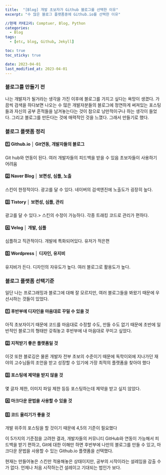 ```yaml
---
title:  "[Blog] 개발 초보자가 Github 블로그를 선택한 이유"
excerpt: "수 많은 블로그 플랫폼중에 Github.io를 선택한 이유"

//현재 카테고리: Comptuer, Blog, Python
categories:
  - Blog
tags:
  - [etc, blog, Github, Jekyll]

toc: true
toc_sticky: true

date: 2023-04-01
last_modified_at: 2023-04-01
---
```

### 블로그를 만들기 전
나는 개발자가 될거라는 생각을 가진 이후에 블로그를 가지고 싶다는 욕망이 생겼다. 가끔씩 검색을 하다보면 나오는 수 많은 개발자분들의 블로그에 정연하게 써져있는 포스팅들과 자신의 공부 흔적들을 남겨놓는다는 것이 참으로 낭만적이구나 하는 생각이 들었다. 그리고 블로그를 만든다는 것에 매력적인 것을 느꼈다. 그래서 만들기로 했다.

### 블로그 플랫폼 정리
#### 1️⃣ Github.io │ Git연동, 개발자들의 블로그
Git hub와 연동이 된다.
여러 개발자들의 피드백을 받을 수 있음
초보자들이 사용하기 어려움

#### 2️⃣ Naver Blog │ 보편성, 심플, 노출
스킨이 한정적이다.
광고를 달 수 있다.
네이버의 검색엔진에 노출도가 굉장히 높다.

#### 3️⃣ Tistory │ 보편성, 심플, 관리
광고를 달 수 있다.>
스킨의 수정이 가능하다.
각종 트래킹 코드로 관리가 편하다.

#### 4️⃣ Velog │ 개발, 심플
심플하고 직관적이다.
개발에 특화되어있다.
유저가 적은편

#### 5️⃣ Wordpress │ 디자인, 유지비
유지비가 든다.
디자인의 자유도가 높다.
여러 블로그로 활용도가 높다.


### 블로그 플랫폼 선택기준
일단 나는 프로그래밍과 블로그에 대해 잘 모르지만, 여러 블로그들을 봐왔기 때문에 우선시하는 것들이 있었다.

#### 1️⃣ 후반부에 디자인을 마음대로 꾸밀 수 있을 것
아직 초보자이기 때문에 코드를 마음대로 수정할 수도, 만들 수도 없기 때문에 초반에 일반적인 블로그의 형태만 갖춰놓고 후반부에 내 마음대로 꾸미고 싶었다.

#### 2️⃣ 지적받기 좋은 플랫폼일 것
이것 또한 블로깅은 물론 개발자 전부 초보의 수준이기 때문에 독학이외에 지나가던 재야의 고수님들의 조언을 받고 성장할 수 있기에 가장 최적의 플랫폼을 찾아야 했다

#### 3️⃣ 포스팅에 제약을 받지 않을 것
몇 글자 제한, 이미지 파일 제한 등등 포스팅하는데 제약을 받고 싶지 않았다.

#### 4️⃣ 마크다운 문법을 사용할 수 있을 것

#### 5️⃣ 코드 올리기가 좋을 것
개발 위주의 포스팅을 할 것이기 때문에 4,5의 기준이 필요했다

이 5가지의 기준점을 고려한 결과, 개발자들의 커뮤니티 GitHub와 연동이 가능해서 피드백을 받기 편하고, Git에 대한 이해만 하면 후반부에 나만의 블로그를 만들 수 있고, 마크다운 문법을 사용할 수 있는 Github.io 플랫폼을 선택했다.

현재는 만들어놓은 스킨만 적용해놓은 상태이지만, 공부의 시작이라는 설레임을 감출 수가 없다. 언제나 처음 시작하는건 설레이고 기대되는 법인가 보다.

 